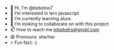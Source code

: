 - 👋 Hi, I’m @bebeloo7
- 👀 I’m interested in lern javascript 
- 🌱 I’m currently learning alura
- 💞️ I’m looking to collaborate on with this project
- 📫 How to reach me mbebelrs@gmail.com
- 😄 Pronouns: she/her
- ⚡ Fun fact:  :)

<!---
bebeloo7/bebeloo7 is a ✨ special ✨ repository because its `README.md` (this file) appears on your GitHub profile.
You can click the Preview link to take a look at your changes.
--->
